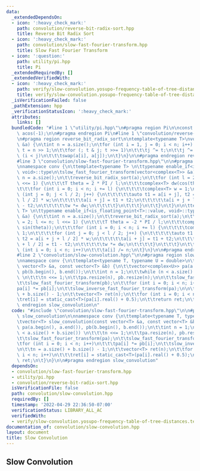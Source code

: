 ```yaml
---
data:
  _extendedDependsOn:
  - icon: ':heavy_check_mark:'
    path: convolution/reverse-bit-radix-sort.hpp
    title: Reverse Bit Radix Sort
  - icon: ':heavy_check_mark:'
    path: convolution/slow-fast-fourier-transform.hpp
    title: Slow Fast Fourier Transform
  - icon: ':question:'
    path: utility/pi.hpp
    title: Pi
  _extendedRequiredBy: []
  _extendedVerifiedWith:
  - icon: ':heavy_check_mark:'
    path: verify/slow-convolution.yosupo-frequency-table-of-tree-distances.test.cpp
    title: verify/slow-convolution.yosupo-frequency-table-of-tree-distances.test.cpp
  _isVerificationFailed: false
  _pathExtension: hpp
  _verificationStatusIcon: ':heavy_check_mark:'
  attributes:
    links: []
  bundledCode: "#line 1 \"utility/pi.hpp\"\n#pragma region Pi\n\nconst double PI =\
    \ acos(-1);\n\n#pragma endregion Pi\n#line 1 \"convolution/reverse-bit-radix-sort.hpp\"\
    \n#pragma region reverse_bit_radix_sort\n\ntemplate<typename T>\nvoid reverse_bit_radix_sort(vector<T>\
    \ &a) {\n\tint n = a.size();\n\tfor (int i = 1, j = 0; i < n; i++) {\n\t\tint\
    \ t = n >> 1;\n\t\tfor (; t & j; t >>= 1)\n\t\t\tj ^= t;\n\t\tj ^= t;\n\t\tif\
    \ (i < j)\n\t\t\tswap(a[i], a[j]);\n\t}\n}\n\n#pragma endregion reverse_bit_radix_sort\n\
    #line 3 \"convolution/slow-fast-fourier-transform.hpp\"\n\n#pragma region slow_fast_fourier_transform\n\
    \nnamespace conv {\n\ttemplate<typename T> \n\ttypename enable_if<is_floating_point<T>::value,\
    \ void>::type\n\tslow_fast_fourier_transform(vector<complex<T>> &a) {\n\t\tint\
    \ n = a.size();\n\t\treverse_bit_radix_sort(a);\n\t\tfor (int l = 2; l <= n; l\
    \ <<= 1) {\n\t\t\tT theta = 2 * PI / l;\n\t\t\tcomplex<T> dw(cos(theta), sin(theta));\n\
    \t\t\tfor (int i = 0; i < n; i += l) {\n\t\t\t\tcomplex<T> w = 1;\n\t\t\t\tfor\
    \ (int j = 0; j < l / 2; j++) {\n\t\t\t\t\tauto t1 = a[i + j], t2 = a[i + j +\
    \ l / 2] * w;\n\t\t\t\t\ta[i + j] = t1 + t2;\n\t\t\t\t\ta[i + j + l / 2] = t1\
    \ - t2;\n\t\t\t\t\tw *= dw;\n\t\t\t\t}\n\t\t\t}\n\t\t}\n\t}\n\n\ttemplate<typename\
    \ T> \n\ttypename enable_if<is_floating_point<T>::value, void>::type\n\tslow_inverse_fast_fourier_transform(vector<complex<T>>\
    \ &a) {\n\t\tint n = a.size();\n\t\treverse_bit_radix_sort(a);\n\t\tfor (int l\
    \ = 2; l <= n; l <<= 1) {\n\t\t\tT theta = -2 * PI / l;\n\t\t\tcomplex<T> dw(cos(theta),\
    \ sin(theta));\n\t\t\tfor (int i = 0; i < n; i += l) {\n\t\t\t\tcomplex<T> w =\
    \ 1;\n\t\t\t\tfor (int j = 0; j < l / 2; j++) {\n\t\t\t\t\tauto t1 = a[i + j],\
    \ t2 = a[i + j + l / 2] * w;\n\t\t\t\t\ta[i + j] = t1 + t2;\n\t\t\t\t\ta[i + j\
    \ + l / 2] = t1 - t2;\n\t\t\t\t\tw *= dw;\n\t\t\t\t}\n\t\t\t}\n\t\t}\n\t\tfor\
    \ (int i = 0; i < n; i++)\n\t\t\ta[i] /= n;\n\t}\n}\n\n#pragma endregion slow_fast_fourier_transform\n\
    #line 2 \"convolution/slow-convolution.hpp\"\n\n#pragma region slow_convolution\n\
    \nnamespace conv {\n\ttemplate<typename T, typename U = double>\n\tvector<T> slow_convolution(const\
    \ vector<T> &a, const vector<T> &b) {\n\t\tvector<complex<U>> pa(a.begin(), a.end()),\
    \ pb(b.begin(), b.end());\n\t\tint n = 1;\n\t\twhile (n < a.size() + b.size())\
    \ \n\t\t\tn <<= 1;\n\t\tpa.resize(n), pb.resize(n);\n\n\t\tslow_fast_fourier_transform(pa);\n\
    \t\tslow_fast_fourier_transform(pb);\n\t\tfor (int i = 0; i < n; i++)\n\t\t\t\
    pa[i] *= pb[i];\n\t\tslow_inverse_fast_fourier_transform(pa);\n\n\t\tn = a.size()\
    \ + b.size() - 1;\n\t\tvector<T> ret(n);\n\t\tfor (int i = 0; i < n; i++)\n\t\t\
    \tret[i] = static_cast<T>(pa[i].real() + 0.5);\n\t\treturn ret;\n\t}\n}\n\n#pragma\
    \ endregion slow_convolution\n"
  code: "#include \"convolution/slow-fast-fourier-transform.hpp\"\n\n#pragma region\
    \ slow_convolution\n\nnamespace conv {\n\ttemplate<typename T, typename U = double>\n\
    \tvector<T> slow_convolution(const vector<T> &a, const vector<T> &b) {\n\t\tvector<complex<U>>\
    \ pa(a.begin(), a.end()), pb(b.begin(), b.end());\n\t\tint n = 1;\n\t\twhile (n\
    \ < a.size() + b.size()) \n\t\t\tn <<= 1;\n\t\tpa.resize(n), pb.resize(n);\n\n\
    \t\tslow_fast_fourier_transform(pa);\n\t\tslow_fast_fourier_transform(pb);\n\t\
    \tfor (int i = 0; i < n; i++)\n\t\t\tpa[i] *= pb[i];\n\t\tslow_inverse_fast_fourier_transform(pa);\n\
    \n\t\tn = a.size() + b.size() - 1;\n\t\tvector<T> ret(n);\n\t\tfor (int i = 0;\
    \ i < n; i++)\n\t\t\tret[i] = static_cast<T>(pa[i].real() + 0.5);\n\t\treturn\
    \ ret;\n\t}\n}\n\n#pragma endregion slow_convolution"
  dependsOn:
  - convolution/slow-fast-fourier-transform.hpp
  - utility/pi.hpp
  - convolution/reverse-bit-radix-sort.hpp
  isVerificationFile: false
  path: convolution/slow-convolution.hpp
  requiredBy: []
  timestamp: '2022-04-29 22:36:50-07:00'
  verificationStatus: LIBRARY_ALL_AC
  verifiedWith:
  - verify/slow-convolution.yosupo-frequency-table-of-tree-distances.test.cpp
documentation_of: convolution/slow-convolution.hpp
layout: document
title: Slow Convolution
---
```


## Slow Convolution